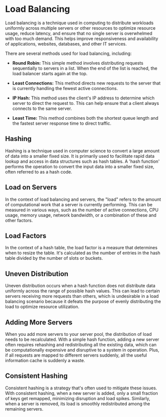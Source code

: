 # Load Balancing

Load balancing is a technique used in computing to distribute workloads uniformly across multiple servers or other resources to optimize resource usage, reduce latency, and ensure that no single server is overwhelmed with too much demand. This helps improve responsiveness and availability of applications, websites, databases, and other IT services.

There are several methods used for load balancing, including:

- **Round Robin:** This simple method involves distributing requests sequentially to servers in a list. When the end of the list is reached, the load balancer starts again at the top.

- **Least Connections:** This method directs new requests to the server that is currently handling the fewest active connections.

- **IP Hash:** This method uses the client's IP address to determine which server to direct the request to. This can help ensure that a client always connects to the same server.

- **Least Time:** This method combines both the shortest queue length and the fastest server response time to direct traffic.

## Hashing

Hashing is a technique used in computer science to convert a large amount of data into a smaller fixed size. It is primarily used to facilitate rapid data lookup and access in data structures such as hash tables. A 'hash function' performs the operation to convert the input data into a smaller fixed size, often referred to as a hash code.

## Load on Servers

In the context of load balancing and servers, the "load" refers to the amount of computational work that a server is currently performing. This can be measured in various ways, such as the number of active connections, CPU usage, memory usage, network bandwidth, or a combination of these and other factors.

## Load Factors

In the context of a hash table, the load factor is a measure that determines when to resize the table. It's calculated as the number of entries in the hash table divided by the number of slots or buckets. 

## Uneven Distribution

Uneven distribution occurs when a hash function does not distribute data uniformly across the range of possible hash values. This can lead to certain servers receiving more requests than others, which is undesirable in a load balancing scenario because it defeats the purpose of evenly distributing the load to optimize resource utilization.

## Adding More Servers

When you add more servers to your server pool, the distribution of load needs to be recalculated. With a simple hash function, adding a new server often requires rehashing and redistributing all the existing data, which can be computationally expensive and disruptive to a system in operation. Plus, if all requests are mapped to different servers suddenly, all the useful information cache is suddenly a waste.

## Consistent Hashing

Consistent hashing is a strategy that's often used to mitigate these issues. With consistent hashing, when a new server is added, only a small fraction of keys get remapped, minimizing disruption and load spikes. Similarly, when a server is removed, its load is smoothly redistributed among the remaining servers.
